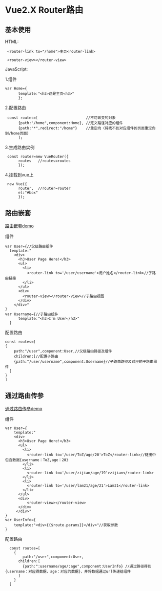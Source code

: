 # Vue2.X Router路由
## 基本使用
HTML:
     
     <router-link to="/home">主页<router-link>
     
     <router-view></router-view>
     
JavaScript:

   1.组件
    
    var Home={
          template:"<h3>这是主页<h3>"
          };
    
   2.配置路由
     
     const routes=[                      //不可改变的对象
          {path:"/home",component:Home}, //定义路径对应的组件
          {path:"*",redirect:"/home"}    //重定向（将找不到对应组件的页面重定向到/home页面）
          ];
    
   3.生成路由实例
     
     const router=new VueRouter({
          routes   //routes=routes
          });
   4.挂载到vue上
     
     new Vue({
          router,  //router=router
          el:"#box"
          });
     
     
## 路由嵌套
[路由嵌套demo](https://github.com/tozlam/VueDemo/blob/master/router/router2.html)

组件

    var User={//父级路由组件
      template:"
        <div>
          <h3>User Page Here!</h3>
          <ul>
            <li>
              <router-link to='/user/username'>用户姓名</router-link>//子路由链接
            </li>
          </ul>
          <div>
            <router-view></router-view>//子路由视图
          </div>
        </div>"
    }
    var Username={//子路由组件
          template:"<h3>I'm User</h3>"
      }

配置路由

    const routes=[
    {
        path:"/user",component:User,//父级路由路径及组件
        children:[//配置子路由
        {path:"/user/username",component:Username}//子路由路径及对应的子路由组件
      ]
    }
    ]
    
  ## 通过路由传参
  [通过路由传参demo](https://github.com/tozlam/VueDemo/blob/master/router/router3.html)
  
  组件
  
    var User={
        template:"
        <div>
          <h3>User Page Here!</h3>
          <ul>
            <li>
              <router-link to='/user/ToZ/age/20'>ToZ</router-link>//链接中包含数据{username：ToZ,age：20}
            </li>
            <li>
              <router-link to='/user/zijian/age/19'>zijian</router-link>
            </li>
            <li>
              <router-link to='/user/lam21/age/21'>Lam21</router-link>
            </li>
          </ul>
          <div>
              <router-view></router-view>
          </div>
         </div>"
    }
    var UserInfo={
        template:"<div>{{$route.params}}</div>"//获取参数
    }
    
    
   配置路由
      
      const routes=[
        {
            path:"/user",component:User,
          children:[
            {path:":username/age/:age",component:UserInfo} //通过路径得到{username：对应得数据，age：对应的数据}，并将数据通过url传递给组件
          ]
        }
      ]
    
 
